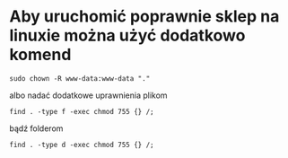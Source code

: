 # Aby uruchomić poprawnie sklep na linuxie można użyć dodatkowo komend
```shell
sudo chown -R www-data:www-data "."
```

albo nadać dodatkowe uprawnienia plikom
```shell
find . -type f -exec chmod 755 {} /;
```

bądź folderom
```shell
find . -type d -exec chmod 755 {} /;
```
